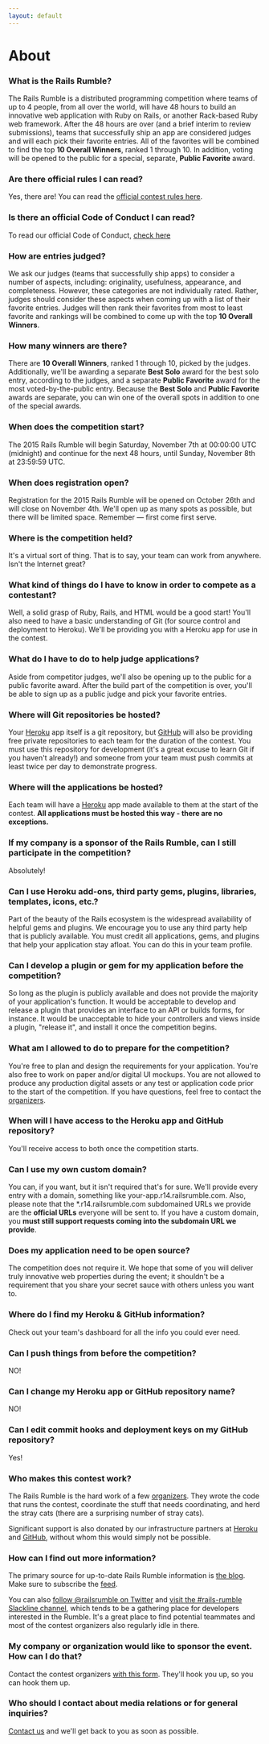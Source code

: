 ```yaml
---
layout: default
---
```


# About

### What is the Rails Rumble?

The Rails Rumble is a distributed programming competition where teams of up to 4 people, from all over the world, will have 48 hours to build an innovative web application with Ruby on Rails, or another Rack-based Ruby web framework. After the 48 hours are over (and a brief interim to review submissions), teams that successfully ship an app are considered judges and will each pick their favorite entries. All of the favorites will be combined to find the top **10 Overall Winners**, ranked 1 through 10. In addition, voting will be opened to the public for a special, separate, **Public Favorite** award.

### Are there official rules I can read?

Yes, there are! You can read the [official contest rules here](/rules).

### Is there an official Code of Conduct I can read?

To read our official Code of Conduct, [check here](/conduct)

### How are entries judged?

We ask our judges (teams that successfully ship apps) to consider a number of aspects, including: originality, usefulness, appearance, and completeness. However, these categories are not individually rated. Rather, judges should consider these aspects when coming up with a list of their favorite entries. Judges will then rank their favorites from most to least favorite and rankings will be combined to come up with the top **10 Overall Winners**.

### How many winners are there?

There are **10 Overall Winners**, ranked 1 through 10, picked by the judges. Additionally, we'll be awarding a separate **Best Solo** award for the best solo entry, according to the judges, and a separate **Public Favorite** award for the most voted-by-the-public entry. Because the **Best Solo** and **Public Favorite** awards are separate, you can win one of the overall spots in addition to one of the special awards.

### When does the competition start?

The 2015 Rails Rumble will begin Saturday, November 7th at 00:00:00 UTC (midnight) and continue for the next 48 hours, until Sunday, November 8th at 23:59:59 UTC.

### When does registration open?

Registration for the 2015 Rails Rumble will be opened on October 26th and will close on November 4th. We'll open up as many spots as possible, but there will be limited space. Remember &mdash; first come first serve.

### Where is the competition held?

It's a virtual sort of thing. That is to say, your team can work from anywhere. Isn't the Internet great?

### What kind of things do I have to know in order to compete as a contestant?

Well, a solid grasp of Ruby, Rails, and HTML would be a good start! You'll also need to have a basic understanding of Git (for source control and deployment to Heroku). We'll be providing you with a Heroku app for use in the contest.

### What do I have to do to help judge applications?

Aside from competitor judges, we'll also be opening up to the public for a public favorite award. After the build part of the competition is over, you'll be able to sign up as a public judge and pick your favorite entries.

### Where will Git repositories be hosted?

Your [Heroku](http://heroku.com) app itself is a git repository, but [GitHub](http://github.com) will also be providing free private repositories to each team for the duration of the contest. You must use this repository for development (it's a great excuse to learn Git if you haven't already!) and someone from your team must push commits at least twice per day to demonstrate progress.

### Where will the applications be hosted?

Each team will have a [Heroku](http://heroku.com) app made available to them at the start of the contest. **All applications must be hosted this way - there are no exceptions.**

### If my company is a sponsor of the Rails Rumble, can I still participate in the competition?

Absolutely!

### Can I use Heroku add-ons, third party gems, plugins, libraries, templates, icons, etc.?

Part of the beauty of the Rails ecosystem is the widespread availability of helpful gems and plugins. We encourage you to use any third party help that is publicly available. You must credit all applications, gems, and plugins that help your application stay afloat. You can do this in your team profile.

### Can I develop a plugin or gem for my application before the competition?

So long as the plugin is publicly available and does not provide the majority of your application's function. It would be acceptable to develop and release a plugin that provides an interface to an API or builds forms, for instance. It would be unacceptable to hide your controllers and views inside a plugin, "release it", and install it once the competition begins.

### What am I allowed to do to prepare for the competition?

You're free to plan and design the requirements for your application. You're also free to work on paper and/or digital UI mockups. You are not allowed to produce any production digital assets or any test or application code prior to the start of the competition. If you have questions, feel free to contact the [organizers](http://railsrumble.com/contact).

### When will I have access to the Heroku app and GitHub repository?

You'll receive access to both once the competition starts.

### Can I use my own custom domain?

You can, if you want, but it isn't required that's for sure. We'll provide every entry with a domain, something like your-app.r14.railsrumble.com. Also, please note that the \*.r14.railsrumble.com subdomained URLs we provide are the **official URLs** everyone will be sent to. If you have a custom domain, you **must still support requests coming into the subdomain URL we provide**.

### Does my application need to be open source?

The competition does not require it. We hope that some of you will deliver truly innovative web properties during the event; it shouldn't be a requirement that you share your secret sauce with others unless you want to.

### Where do I find my Heroku &amp; GitHub information?

Check out your team's dashboard for all the info you could ever need.

### Can I push things from before the competition?

NO!

### Can I change my Heroku app or GitHub repository name?

NO!

### Can I edit commit hooks and deployment keys on my GitHub repository?

Yes!

### Who makes this contest work?

The Rails Rumble is the hard work of a few [organizers](/organizers). They wrote the code that runs the contest, coordinate the stuff that needs coordinating, and herd the stray cats (there are a surprising number of stray cats).

Significant support is also donated by our infrastructure partners at [Heroku](http://heroku.com) and [GitHub](http://github.com), without whom this would simply not be possible.

### How can I find out more information?

The primary source for up-to-date Rails Rumble information is [the blog](http://blog.railsrumble.com). Make sure to subscribe the [feed](http://blog.railsrumble.com/atom.xml).

You can also [follow @railsrumble on Twitter](http://twitter.com/railsrumble) and [visit the #rails-rumble Slackline channel](https://slackline.io/shared_channels/rails-rumble), which tends to be a gathering place for developers interested in the Rumble. It's a great place to find potential teammates and most of the contest organizers also regularly idle in there.

### My company or organization would like to sponsor the event. How can I do that?

Contact the contest organizers [with this form](http://railsrumble.com/sponsors/new). They'll hook you up, so you can hook them up.

### Who should I contact about media relations or for general inquiries?

[Contact us](http://railsrumble.com/contact) and we'll get back to you as soon as possible.
